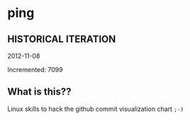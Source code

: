 # ping

## HISTORICAL ITERATION
2012-11-08

Incremented: 7099

## What is this?? 
Linux skills to hack the github commit visualization chart `;-)`

